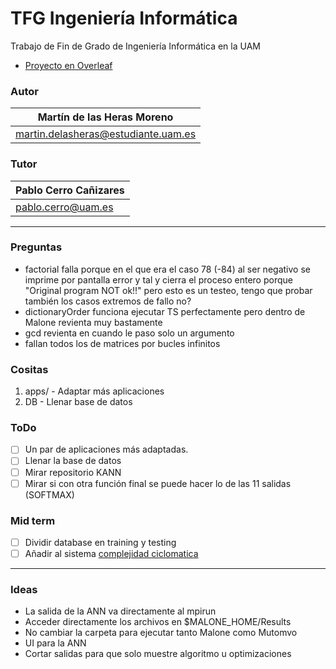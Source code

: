 # TFG Ingeniería Informática

Trabajo de Fin de Grado de Ingeniería Informática en la UAM
- [Proyecto en Overleaf](https://www.overleaf.com/project/619df580e0cdd6ba1598798b)

### Autor
| Martín de las Heras Moreno
| --------------------------
| martin.delasheras@estudiante.uam.es

### Tutor
| Pablo Cerro Cañizares
| --------------------------
| pablo.cerro@uam.es

---

### Preguntas
 - factorial falla porque en el que era el caso 78 (-84) al ser negativo se imprime por pantalla error y tal y cierra el proceso entero porque "Original program NOT ok!!" pero esto es un testeo, tengo que probar también los casos extremos de fallo no?
 - dictionaryOrder funciona ejecutar TS perfectamente pero dentro de Malone revienta muy bastamente
 - gcd revienta en cuando le paso solo un argumento
 - fallan todos los de matrices por bucles infinitos

### Cositas
 1. apps/ - Adaptar más aplicaciones
 2. DB - Llenar base de datos

### ToDo
 - [ ] Un par de aplicaciones más adaptadas.
 - [ ] Llenar la base de datos
 - [ ] Mirar repositorio KANN
 - [ ] Mirar si con otra función final se puede hacer lo de las 11 salidas (SOFTMAX)

### Mid term
 - [ ] Dividir database en training y testing
 - [ ] Añadir al sistema [complejidad ciclomatica](https://github.com/ideadapt/metriculator)

---

### Ideas
 - La salida de la ANN va directamente al mpirun
 - Acceder directamente los archivos en $MALONE_HOME/Results
 - No cambiar la carpeta para ejecutar tanto Malone como Mutomvo
 - UI para la ANN
 - Cortar salidas para que solo muestre algoritmo u optimizaciones
